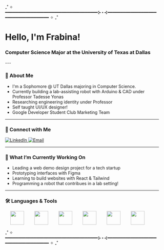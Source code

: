 ₊˚ ✧ ━━━━━━━━━━━━━━━━━━━━━━━━━━━━━━━━━━━━⊱⋆⊰━━━━━━━━━━━━━━━━━━━━━━━━━━━━━━━━━━━━ ✧ ₊˚
<h1 align="left">Hello, I'm Frabina!</h1>
<h3 align="left">Computer Science Major at the University of Texas at Dallas</h3>
---

### 💫 About Me
- I'm a Sophomore @ UT Dallas majoring in Computer Science.
- Currently building a lab-assisting robot with Arduino & CAD under Professor Tadesse Yonas
- Researching engineering identity under Professor 
- Self taught UI/UX designer!
- Google Developer Student Club Marketing Team

---

### 🤝 Connect with Me
<p align="left">
  <a href="https://www.linkedin.com/in/frabinaedwin/" target="_blank">
    <img src="https://img.shields.io/badge/LinkedIn-blue?logo=linkedin&style=for-the-badge" alt="LinkedIn" />
  </a>
  <a href="mailto:frabinaedwin@gmail.com" target="_blank">
    <img src="https://img.shields.io/badge/Gmail-red?logo=gmail&style=for-the-badge" alt="Email" />
  </a>
</p>

---

### 🌻 What I’m Currently Working On
- Leading a web demo design project for a tech startup
- Prototyping interfaces with Figma
- Learning to build websites with React & Tailwind
- Programming a robot that contribues in a lab setting!

---
### 🛠️ Languages & Tools
<p align="center">
  <img src="https://cdn.jsdelivr.net/gh/devicons/devicon/icons/python/python-original.svg" height="45" style="margin-right: 30px;" />
  <img src="https://cdn.jsdelivr.net/gh/devicons/devicon/icons/java/java-original.svg" height="45" style="margin-right: 30px;" />
  <img src="https://cdn.jsdelivr.net/gh/devicons/devicon/icons/cplusplus/cplusplus-original.svg" height="45" style="margin-right: 30px;" />
  <img src="https://cdn.jsdelivr.net/gh/devicons/devicon/icons/html5/html5-original.svg" height="45" style="margin-right: 30px;" />
  <img src="https://cdn.jsdelivr.net/gh/devicons/devicon/icons/lua/lua-original.svg" height="45" style="margin-right: 30px;" />
  <img src="https://cdn.jsdelivr.net/gh/devicons/devicon/icons/arduino/arduino-original.svg" height="45" style="margin-right: 30px;" />
</p>
₊˚ ✧ ━━━━━━━━━━━━━━━━━━━━━━━━━━━━━━━━━━━━⊱⋆⊰━━━━━━━━━━━━━━━━━━━━━━━━━━━━━━━━━━━━ ✧ ₊˚

